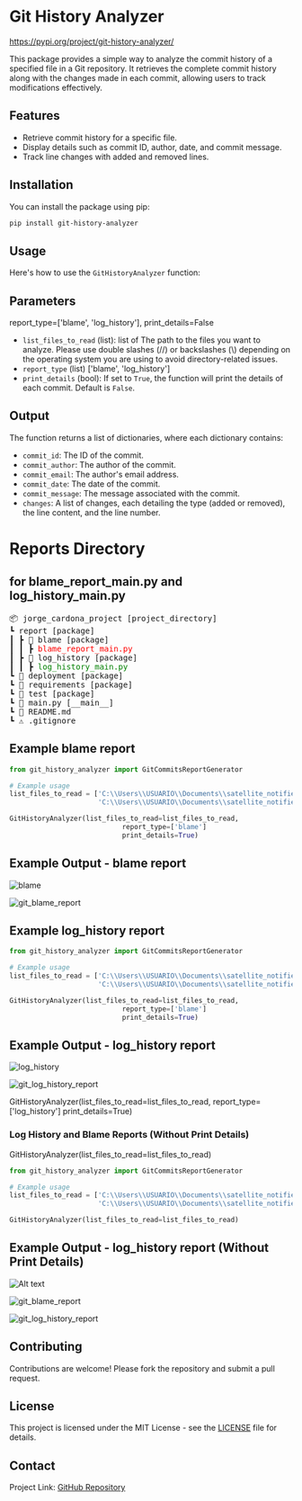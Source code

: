 # Git History Analyzer

https://pypi.org/project/git-history-analyzer/

This package provides a simple way to analyze the commit history of a specified file in a Git repository. It retrieves the complete commit history along with the changes made in each commit, allowing users to track modifications effectively.

## Features

- Retrieve commit history for a specific file.
- Display details such as commit ID, author, date, and commit message.
- Track line changes with added and removed lines.

## Installation
You can install the package using pip:
```bash
pip install git-history-analyzer
```

## Usage

Here's how to use the `GitHistoryAnalyzer` function:

## Parameters

report_type=['blame', 'log_history'], print_details=False

- `list_files_to_read` (list): list of The path to the files you want to analyze. Please use double slashes (//) or backslashes (\\) depending on the operating system you are using to avoid directory-related issues.
- `report_type` (list) ['blame', 'log_history']
- `print_details` (bool): If set to `True`, the function will print the details of each commit. Default is `False`.

## Output

The function returns a list of dictionaries, where each dictionary contains:
- `commit_id`: The ID of the commit.
- `commit_author`: The author of the commit.
- `commit_email`: The author's email address.
- `commit_date`: The date of the commit.
- `commit_message`: The message associated with the commit.
- `changes`: A list of changes, each detailing the type (added or removed), the line content, and the line number.

# Reports Directory 
## for blame_report_main.py and log_history_main.py
<pre>
📦 jorge_cardona_project [project_directory]  
┗ report [package]  
┃ ┣ 📂 blame [package]  
┃ ┃ ┣ <span style="color: red;">blame_report_main.py</span>  
┃ ┣ 📂 log_history [package]  
┃ ┃ ┣ <span style="color: green;">log_history_main.py</span>  
┗ 📂 deployment [package]  
┗ 📂 requirements [package]  
┗ 📂 test [package]  
┗ 🐍 main.py [__main__]  
┗ 📜 README.md  
┗ ⚠️ .gitignore  
</pre>

## Example blame report
```python
from git_history_analyzer import GitCommitsReportGenerator

# Example usage
list_files_to_read = ['C:\\Users\\USUARIO\\Documents\\satellite_notifier\\main.py',
                      'C:\\Users\\USUARIO\\Documents\\satellite_notifier\\.github\workflows\\main.yml']

GitHistoryAnalyzer(list_files_to_read=list_files_to_read,
                            report_type=['blame']
                            print_details=True)
```

## Example Output - blame report
![blame](images/blame.png)

![git_blame_report](images/git_blame_report.png)

## Example log_history report
```python
from git_history_analyzer import GitCommitsReportGenerator

# Example usage
list_files_to_read = ['C:\\Users\\USUARIO\\Documents\\satellite_notifier\\main.py',
                      'C:\\Users\\USUARIO\\Documents\\satellite_notifier\\.github\workflows\\main.yml']

GitHistoryAnalyzer(list_files_to_read=list_files_to_read,
                            report_type=['blame']
                            print_details=True)
```

## Example Output - log_history report
![log_history](images/log_history.png)

![git_log_history_report](images/git_log_history_report.png)


GitHistoryAnalyzer(list_files_to_read=list_files_to_read,
                             report_type=['log_history']
                             print_details=True)

### Log History and Blame Reports (Without Print Details)
GitHistoryAnalyzer(list_files_to_read=list_files_to_read)
```python
from git_history_analyzer import GitCommitsReportGenerator

# Example usage
list_files_to_read = ['C:\\Users\\USUARIO\\Documents\\satellite_notifier\\main.py',
                      'C:\\Users\\USUARIO\\Documents\\satellite_notifier\\.github\workflows\\main.yml']

GitHistoryAnalyzer(list_files_to_read=list_files_to_read)
```

## Example Output - log_history report (Without Print Details)
![Alt text](images/blame_log_history.png)

![git_blame_report](images/git_blame_report.png)

![git_log_history_report](images/git_log_history_report.png)

## Contributing

Contributions are welcome! Please fork the repository and submit a pull request.

## License

This project is licensed under the MIT License - see the [LICENSE](LICENSE) file for details.

## Contact

Project Link: [GitHub Repository](https://github.com/jorgecardona/git-history-analyzer)